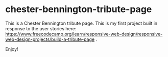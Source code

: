 # chester-bennington-tribute-page

This is a Chester Bennington tribute page.
This is my first project built in response to the user stories here: https://www.freecodecamp.org/learn/responsive-web-design/responsive-web-design-projects/build-a-tribute-page .

Enjoy!
